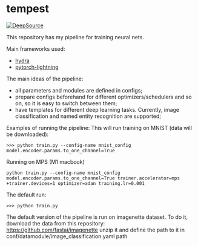 # tempest

[![DeepSource](https://static.deepsource.io/deepsource-badge-light-mini.svg)](https://deepsource.io/gh/Erlemar/pytorch_tempest/?ref=repository-badge)

This repository has my pipeline for training neural nets.

Main frameworks used:

* [hydra](https://github.com/facebookresearch/hydra)
* [pytorch-lightning](https://github.com/PyTorchLightning/pytorch-lightning)

The main ideas of the pipeline:

* all parameters and modules are defined in configs;
* prepare configs beforehand for different optimizers/schedulers and so on, so it is easy to switch between them;
* have templates for different deep learning tasks. Currently, image classification and named entity recognition are supported;

Examples of running the pipeline:
This will run training on MNIST (data will be downloaded):
```shell
>>> python train.py --config-name mnist_config model.encoder.params.to_one_channel=True
```

Running on MPS (M1 macbook)
```shell
python train.py --config-name mnist_config model.encoder.params.to_one_channel=True trainer.accelerator=mps +trainer.devices=1 optimizer=adan training.lr=0.001

```
The default run:

```shell
>>> python train.py
```

The default version of the pipeline is run on imagenette dataset. To do it, download the data from this repository:
https://github.com/fastai/imagenette
unzip it and define the path to it in conf/datamodule/image_classification.yaml path

